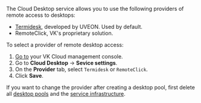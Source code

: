 The Cloud Desktop service allows you to use the following providers of remote access to desktops:

- [Termidesk](https://termidesk.ru/products/), developed by UVEON. Used by default.
- RemoteClick, VK's proprietary solution.

To select a provider of remote desktop access:

1. [Go to](https://msk.cloud.vk.com/app/) your VK Cloud management console.
1. Go to **Cloud Desktop** → **Sevice settings**.
1. On the **Provider** tab, select `Termidesk` or `RemoteClick`.
1. Click **Save**.

<warn>

If you want to change the provider after creating a desktop pool, first delete all [desktop pools](../../desktops-pool/manage#deleting_a_desktop_pools) and the [service infrastructure](../../delete-vdi).

</warn>
